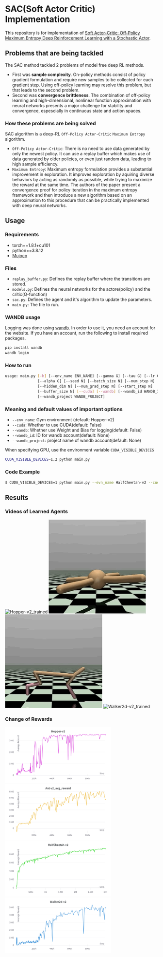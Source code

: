 # SAC(Soft Actor Critic) Implementation

This repository is for implementation of [Soft Actor-Critic: Off-Policy Maximum Entropy Deep Reinforcement Learning with a Stochastic Actor](https://arxiv.org/abs/1801.01290).

## Problems that are being tackled

The SAC method tackled 2 problems of model free deep RL methods. 

- First was __sample complexity__. On-policy methods consist of policy gradient formulation and require new samples to be collected for each gradient step. Using off-policy  learning may resolve this problem, but that leads to the second problem.
- Second was __convergence brittleness__. The combination of off-policy learning and high-dimensional, nonlinear function approximation with neural networks presents a major challenge for stability and convergence, espescially in continuous state and action spaces.

### How these problems are being solved 

SAC algorithm is a deep-RL `Off-Policy Actor-Critic` `Maximum Entropy` algorithm.
- `Off-Policy Actor-Critic`: There is no need to use data generated by only the newest policy. It can use a replay buffer which makes use of data generated by older policies, or even just random data, leading to high sample efficiency.
- `Maximum Entropy`: Maximum entropy formulation provides a substantial improvement in exploration. It improves exploration by aquiring diverse behaviors by acting as randomly as possible, while trying to maximize the reward at the same time. 
    The authors of the paper present a convergence proof for policy iteration in the maximum entropy framework and then introduce a new algorithm based on an approximation to this procedure that can be practically implemented with deep neural networks.



## Usage
### Requirements
- torch==1.8.1+cu101
- python==3.8.12
- [Mujoco](https://github.com/openai/mujoco-py#install-mujoco)

### Files
- `replay_buffer.py`: Defines the replay buffer where the transitions are stored.
- `models.py`: Defines the neural networks for the actore(policy) and the critic(Q-function)
- `sac.py`: Defines the agent and it's algorithm to update the parameters.
- `main.py`: The file to run.

### WANDB usage

Logging was done using [wandb](https://wandb.ai/). In order to use it, you need an account for the website. If you have an account, run the following to install required packages.

```bash
pip install wandb
wandb login
```

### How to run

```bash
usage: main.py [-h] [--env_name ENV_NAME] [--gamma G] [--tau G] [--lr G]
               [--alpha G] [--seed N] [--batch_size N] [--num_step N]
               [--hidden_dim N] [--num_grad_step N] [--start_step N]
               [--buffer_size N] [--cuda] [--wandb] [--wandb_id WANDB_ID]
               [--wandb_project WANDB_PROJECT]
```

### Meaning and default values of important options
- `--env_name`:   Gym environment (default: Hopper-v2)
- `--cuda`: Whether to use CUDA(default: False)
- `--wandb`: Whether use Weight and Bias for logging(default: False)
- `--wandb_id`: ID for wandb account(default: None)
- `--wandb_project`: project name of wandb account(default: None)


When specifying GPU, use the environment variable `CUDA_VISIBLE_DEVICES`
```bash
CUDA_VISIBLE_DEVICES=1,2 python main.py
```
### Code Example

```bash
$ CUDA_VISIBLE_DEVICES=1 python main.py --evn_name HalfCheetah-v2 --cuda --num_step 3000000
```

## Results

### Videos of Learned Agents

![Hopper-v2_trained](figures/Hopper-v2_trained.gif) ![Ant-v2_trained](figures/Ant-v2_trained.gif) 
![HalfCheetah-v2_trained](figures/HalfCheetah-v2_trained.gif) ![Walker2d-v2_trained](figures/Walker2d-v2_trained.gif) 

### Change of Rewards

<img alt="Hopper-v2_avg_reward" src="figures/Hopper-v2_avg_reward.png" width=350></img> <img alt="Ant-v2_avg_reward" src="figures/Ant-v2_avg_reward.png" width=350></img>
<img alt="HalfCheetah-v2_avg_reward" src="figures/HalfCheetah-v2_avg_reward.png" width=350></img> <img alt="Walker2d-v2_avg_reward" src="figures/Walker2d-v2_avg_reward.png" width=350></img>

